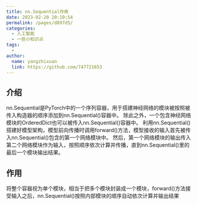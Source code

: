 ```yaml
---
title: nn.Sequential作用
date: 2023-02-20 20:10:54
permalink: /pages/d897d5/
categories:
  - 人工智能
  - 一些小知识点
tags:
  - 
author: 
  name: yangzhixuan
  link: https://github.com/747721653
---
```

## 介绍
nn.Sequential是PyTorch中的一个序列容器，用于搭建神经网络的模块被按照被传入构造器的顺序添加到nn.Sequential()容器中。
除此之外，一个包含神经网络模块的OrderedDict也可以被传入nn.Sequential()容器中。
利用nn.Sequential()搭建好模型架构，模型前向传播时调用forward()方法，模型接收的输入首先被传入nn.Sequential()包含的第一个网络模块中。
然后，第一个网络模块的输出传入第二个网络模块作为输入，按照顺序依次计算并传播，直到nn.Sequential()里的最后一个模块输出结果。

## 作用
将整个容器视为单个模块，相当于把多个模块封装成一个模块，forward()方法接受输入之后，nn.Sequential()按照内部模块的顺序自动依次计算并输出结果
